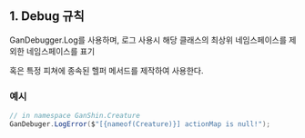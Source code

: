
## 1. Debug 규칙

GanDebugger.Log를 사용하며, 로그 사용시 해당 클래스의 최상위 네임스페이스를 제외한 네임스페이스를 표기

혹은 특정 피쳐에 종속된 헬퍼 메서드를 제작하여 사용한다.

### 예시


```C#
// in namespace GanShin.Creature
GanDebuger.LogError($"[{nameof(Creature)}] actionMap is null!");
```
